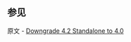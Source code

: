 ## 参见

原文 - [Downgrade 4.2 Standalone to 4.0]( https://docs.mongodb.com/manual/release-notes/4.2-downgrade-standalone/ )

